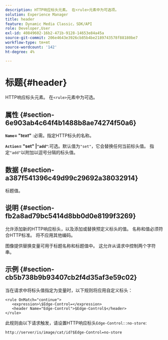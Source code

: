 ```yaml
---
description: HTTP响应标头元素。 在<rule>元素中为可选项。
solution: Experience Manager
title: header
feature: Dynamic Media Classic，SDK/API
role: Developer,User
exl-id: 40849602-16b2-471b-9128-14653e84a45a
source-git-commit: 206e4643e3926cb85b4be2189743578f88180be7
workflow-type: tm+mt
source-wordcount: '142'
ht-degree: 4%

---
```


# 标题{#header}

HTTP响应标头元素。 在`<rule>`元素中为可选。

## 属性 {#section-6e903ab4c64f4b1488b8ae74274f50a6}

**`Name`= &quot;*text*&quot;** :必需。指定HTTP标头的名称。

**`Action`= &quot;set&quot; |`"add"`**:可选。默认值为`"set"`，它会替换任何当前标头值。 指定`"add"`以附加以逗号分隔的标头值。

## 数据 {#section-a387f541396c49d99c29692a38032914}

标题值。

## 说明 {#section-fb2a8ad79bc5414d8bb0d0e8199f3269}

允许添加新的HTTP响应标头，以及添加或替换预定义标头的值。 名称和值必须符合HTTP标准。 将不应用其他编码。

图像提供替换变量可用于标题名称和标题值中。 这允许从请求中控制两个字符串。

## 示例 {#section-cb5b738b9b93407cb2f4d35af3e59c02}

当在请求中将标头值指定为变量时，以下规则将应用自定义标头：

```
<rule OnMatch="continue">
   <expression>\$Edge-Control=</expression>
   <header Name="Edge-Control">$Edge-Control$</header>
</rule>
```

此规则由以下请求触发，请设置HTTP响应标头`Edge-Control::no-store`:

`http://server/is/image/cat/id?$Edge-Control=no-store`
